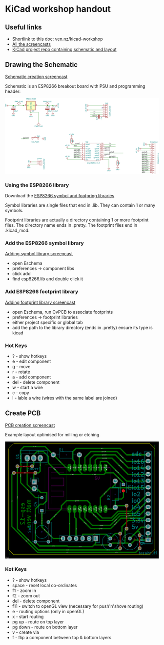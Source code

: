 # KiCad workshop handout

## Useful links

* Shortlink to this doc: ven.nz/kicad-workshop
* [All the screencasts](https://www.youtube.com/playlist?list=PLmcDgdDpcaPjIBy60y22XzG036ckQI7bC)
* [KiCad project repo containing schematic and layout](https://github.com/mattvenn/kicad/tree/master/esp8266-12-breakout)

## Drawing the Schematic

[Schematic creation screencast](https://www.youtube.com/watch?v=SAGcpGdsB4c&index=1&list=PLmcDgdDpcaPjIBy60y22XzG036ckQI7bC)

Schematic is an ESP8266 breakout board with PSU and programming header:

![schematic](schematic.png)

### Using the ESP8266 library

Download the [ESP8266 symbol and footpring libraries](https://github.com/mattvenn/kicad-esp8266-lib/archive/master.zip)

Symbol libraries are single files that end in .lib. They can contain 1 or many
symbols.

Footprint libraries are actually a directory containing 1 or more footprint
files. The directory name ends in .pretty. The footprint files end in
.kicad_mod.

### Add the ESP8266 symbol library

[Adding symbol library screencast](https://youtu.be/gfC7R_rTocs?list=PLmcDgdDpcaPjIBy60y22XzG036ckQI7bC&t=50)

* open Eschema
* preferences -> component libs
* click add
* find esp8266.lib and double click it

### Add ESP8266 footprint library

[Adding footprint library screencast](https://youtu.be/gfC7R_rTocs?list=PLmcDgdDpcaPjIBy60y22XzG036ckQI7bC&t=165)

* open Eschema, run CvPCB to associate footprints
* preferences -> footprint libraries
* either project specific or global tab
* add the path to the library directory (ends in .pretty) ensure its type is kicad

### Hot Keys

* ? - show hotkeys
* e - edit component
* g - move
* r - rotate
* a - add component
* del - delete component
* w - start a wire
* c - copy
* l - lable a wire (wires with the same label are joined)

## Create PCB

[PCB creation screencast](https://www.youtube.com/watch?v=t0hJgYAWNFI&index=2&list=PLmcDgdDpcaPjIBy60y22XzG036ckQI7bC)

Example layout optimised for milling or etching.

![layout](layout.png)

### Kot Keys

* ? - show hotkeys
* space - reset local co-ordinates
* f1 - zoom in
* f2 - zoom out
* del - delete component
* f11 - switch to openGL view (necessary for push'n'shove routing)
* e - routing options (only in openGL)
* x - start routing
* pg up - route on top layer
* pg down - route on bottom layer
* v - create via
* f - flip a component between top & bottom layers
